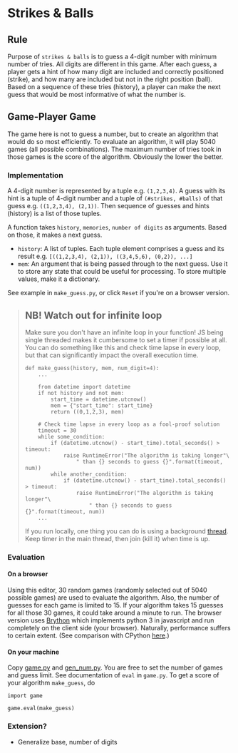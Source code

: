 # Strikes & Balls

## Rule

Purpose of `strikes & balls` is to guess a 4-digit number with 
minimum number of tries. All digits are different in this game.
After each guess, a player gets a hint of how many digit 
are included and correctly positioned (strike), 
and how many are included but not in the right position (ball).
Based on a sequence of these tries (history), a player can make 
the next guess that would be most informative of what the number is.


## Game-Player Game

The game here is not to guess a number, but to create an algorithm
that would do so most efficiently. To evaluate an algorithm,
it will play 5040 games (all possible combinations). The maximum 
number of tries took in those games is the score of the algorithm.
Obviously the lower the better.


### Implementation

A 4-digit number is represented by a tuple e.g. `(1,2,3,4)`.
A guess with its hint is a tuple of 4-digit number and
a tuple of `(#strikes, #balls)` of that guess e.g.
`((1,2,3,4), (2,1))`. Then sequence of guesses and hints (history)
is a list of those tuples.

A function takes `history`, `memories`, `number of digits` 
as arguments. Based on those, it makes a next guess.
- `history`: A list of tuples. Each tuple element comprises a guess 
and its result e.g. `[((1,2,3,4), (2,1)), ((3,4,5,6), (0,2)), ...]`
- `mem`: An argument that is being passed through to the next guess.
Use it to store any state that could be useful for processing.
To store multiple values, make it a dictionary.

See example in `make_guess.py`, or click `Reset` if you're on a browser version.

> ## NB! Watch out for infinite loop
> Make sure you don't have an infinite loop in your function! 
> JS being single threaded makes it cumbersome to set a timer if possible at all.
> You can do something like this and check time lapse in every loop,
> but that can significantly impact the overall execution time.
>
> ```
> def make_guess(history, mem, num_digit=4):
>     ...
> 
>     from datetime import datetime
>     if not history and not mem:
>         start_time = datetime.utcnow()
>         mem = {"start_time": start_time}
>         return ((0,1,2,3), mem)
> 
>     # Check time lapse in every loop as a fool-proof solution
>     timeout = 30
>     while some_condition:
>         if (datetime.utcnow() - start_time).total_seconds() > timeout:
>             raise RuntimeError("The algorithm is taking longer"\
>                 " than {} seconds to guess {}".format(timeout, num))
>         while another_condition:
>             if (datetime.utcnow() - start_time).total_seconds() > timeout:
>                 raise RuntimeError("The algorithm is taking longer"\
>                     " than {} seconds to guess {}".format(timeout, num))
>     ...
> ```
> 
> If you run locally, one thing you can do is using a background 
> [thread](https://docs.python.org/3/library/threading.html).
> Keep timer in the main thread, then join (kill it)  when time is up.


### Evaluation

#### On a browser
Using this editor, 30 random games (randomly selected 
out of 5040 possible games) are used to evaluate the algorithm. 
Also, the number of guesses for each game is limited to 15.
If your algorithm takes 15 guesses for all those 30 games,
it could take around a minute to run.
The browser version uses [Brython](https://brython.info/) which
implements python 3 in javascript and run completely on the
client side (your browser). Naturally, performance suffers to
certain extent. (See comparison with CPython 
[here](https://brython.info/speed_results.html).)


#### On your machine
Copy [game.py]() and [gen_num.py]().
You are free to set the number of games and guess limit.
See documentation of `eval` in `game.py`.
To get a score of your algorithm `make_guess`, do

```
import game

game.eval(make_guess)
```



### Extension?
- Generalize base, number of digits
